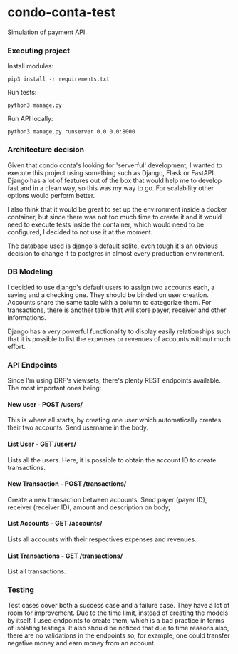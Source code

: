 # condo-conta-test

Simulation of payment API.

### Executing project

Install modules:

```
pip3 install -r requirements.txt
```

Run tests:

```
python3 manage.py
```

Run API locally:

```
python3 manage.py runserver 0.0.0.0:8000
```

### Architecture decision

Given that condo conta's looking for 'serverful' development, I wanted to execute this project using something such as Django, Flask or FastAPI. Django has a lot of features out of the box that would help me to develop fast and in a clean way, so this was my way to go. For scalability other options would perform better.

I also think that it would be great to set up the environment inside a docker container, but since there was not too much time to create it and it would need to execute tests inside the container, which would need to be configured, I decided to not use it at the moment.

The database used is django's default sqlite, even tough it's an obvious decision to change it to postgres in almost every production environment.

### DB Modeling

I decided to use django's default users to assign two accounts each, a saving and a checking one. They should be binded on user creation. Accounts share the same table with a column to categorize them. For transactions, there is another table that will store payer, receiver and other informations.

Django has a very powerful functionality to display easily relationships such that it is possible to list the expenses or revenues of accounts without much effort.

### API Endpoints

Since I'm using DRF's viewsets, there's plenty REST endpoints available. The most important ones being:

#### New user - POST /users/

This is where all starts, by creating one user which automatically creates their two accounts. Send username in the body.

#### List User - GET /users/

Lists all the users. Here, it is possible to obtain the account ID to create transactions.

#### New Transaction - POST /transactions/

Create a new transaction between accounts. Send payer (payer ID), receiver (receiver ID), amount and description on body,

#### List Accounts - GET /accounts/

Lists all accounts with their respectives expenses and revenues.

#### List Transactions - GET /transactions/

List all transactions.

### Testing

Test cases cover both a success case and a failure case. They have a lot of room for improvement. Due to the time limit, instead of creating the models by itself, I used endpoints to create them, which is a bad practice in terms of isolating testings. It also should be noticed that due to time reasons also, there are no validations in the endpoints so, for example, one could transfer negative money and earn money from an account.
